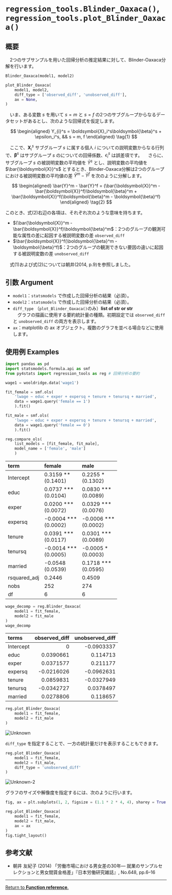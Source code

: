 # `regression_tools.Blinder_Oaxaca()`, `regression_tools.plot_Blinder_Oaxaca()`

## 概要

　2つのサブサンプルを用いた回帰分析の推定結果に対して、Blinder-Oaxaca分解を行います。

```python
Blinder_Oaxaca(model1, model2)

plot_Blinder_Oaxaca(
    model1, model2,
    diff_type = ['observed_diff', 'unobserved_diff'],
    ax = None, 
)
```

　いま、ある変数 $s$ を用いて $s = m$ と $s = f$ の2つのサブグループからなるデータセットがあるとし、次のような回帰式を仮定します。

$$
\begin{aligned}
Y_{i}^s = \boldsymbol{X}_i^s\boldsymbol{\beta}^s + \epsilon_i^s, &&
s = m, f
\end{aligned}
\tag{1}
$$

　ここで、$\boldsymbol{X}_i^s$ サブグループ $s$ に属する個人 $i$ についての説明変数からなる行列で、$\boldsymbol{\beta}^s$ はサブグループ $s$ のについての回帰係数、$\epsilon_i^s$ は誤差項です。
　さらに、サブグループ $s$ の被説明変数の平均値を $\bar{Y}^s$ とし、説明変数の平均値を $\bar{\boldsymbol{X}}^s$ とするとき、Blinder-Oaxaca分解は2つのグループにおける被説明変数の平均値の差 $\bar{Y}^m - \bar{Y}^f$ を次のように分解します。

$$
\begin{aligned}
\bar{Y}^m - \bar{Y}^f = (\bar{\boldsymbol{X}}^m - \bar{\boldsymbol{X}}^f)\boldsymbol{\beta}^m + \bar{\boldsymbol{X}}^f(\boldsymbol{\beta}^m - \boldsymbol{\beta}^f)
\end{aligned}
\tag{2}
$$

このとき、式(2)右辺の各項は、それぞれ次のような意味を持ちます。

- $(\bar{\boldsymbol{X}}^m - \bar{\boldsymbol{X}}^f)\boldsymbol{\beta}^m$：2つのグループの観測可能な属性の差に起因する被説明変数の差 `observed_diff`
- $\bar{\boldsymbol{X}}^f(\boldsymbol{\beta}^m - \boldsymbol{\beta}^f)$：2つのグループの観測できない要因の違いに起因する被説明変数の差 `unobserved_diff`

　式(1)および式(2)については朝井(2014, p.9)を参照しました。

## 引数 Argument

- `model1`：`statsmodels` で作成した回帰分析の結果（必須）。
- `model2`：`statsmodels` で作成した回帰分析の結果（必須）。
- `diff_type` （`plot_Blinder_Oaxaca()`のみ）**list of str or str** <br>
　グラフの描画に使用する要約統計量の種類。初期設定では `observed_diff` と `unobserved_diff` の両方を表示します。
- `ax`：matplotlib の ax オブジェクト。複数のグラフを並べる場合などに使用します。
　
## 使用例 Examples

```python
import pandas as pd
import statsmodels.formula.api as smf
from py4stats import regression_tools as reg # 回帰分析の要約

wage1 = wooldridge.data('wage1')

fit_female = smf.ols(
    'lwage ~ educ + exper + expersq + tenure + tenursq + married', 
    data = wage1.query('female == 1')
    ).fit()

fit_male = smf.ols(
    'lwage ~ educ + exper + expersq + tenure + tenursq + married', 
    data = wage1.query('female == 0')
    ).fit()
```


```python
reg.compare_ols(
    list_models = [fit_female, fit_male],
    model_name = ['female', 'male']
    )
```
| term         | female                  | male                    |
|:-------------|:------------------------|:------------------------|
| Intercept    | 0.3159 **<br>(0.1401)   | 0.2255 *<br>(0.1302)    |
| educ         | 0.0737 ***<br>(0.0104)  | 0.0830 ***<br>(0.0089)  |
| exper        | 0.0200 ***<br>(0.0072)  | 0.0329 ***<br>(0.0076)  |
| expersq      | -0.0004 ***<br>(0.0002) | -0.0006 ***<br>(0.0002) |
| tenure       | 0.0391 ***<br>(0.0117)  | 0.0301 ***<br>(0.0089)  |
| tenursq      | -0.0014 ***<br>(0.0005) | -0.0005 *<br>(0.0003)   |
| married      | -0.0548 <br>(0.0539)    | 0.1718 ***<br>(0.0595)  |
| rsquared_adj | 0.2446                  | 0.4509                  |
| nobs         | 252                     | 274                     |
| df           | 6                       | 6                       |


```python
wage_decomp = reg.Blinder_Oaxaca(
    model1 = fit_female,
    model2 = fit_male
)
wage_decomp
```
| terms     |   observed_diff |   unobserved_diff |
|:----------|----------------:|------------------:|
| Intercept |       0         |        -0.0903337 |
| educ      |       0.0390661 |         0.114713  |
| exper     |       0.0371577 |         0.211177  |
| expersq   |      -0.0216026 |        -0.0962631 |
| tenure    |       0.0859831 |        -0.0327949 |
| tenursq   |      -0.0342727 |         0.0378497 |
| married   |       0.0278806 |         0.118657  |

```python
reg.plot_Blinder_Oaxaca(
    model1 = fit_female,
    model2 = fit_male
)
```

![Unknown](https://github.com/Hirototensho/Py4Stats/assets/55335752/a0b8e389-5d17-4476-8626-755ad51d0018)

 `diff_type` を指定することで、一方の統計量だけを表示することもできます。

```python
reg.plot_Blinder_Oaxaca(
    model1 = fit_female,
    model2 = fit_male,
    diff_type = 'unobserved_diff'
)
```
![Unknown-2](https://github.com/Hirototensho/Py4Stats/assets/55335752/36516540-82c0-462b-b122-880959cfd9f1)

 グラフのサイズや解像度を指定するには、次のように行います。

```python
fig, ax = plt.subplots(1, 2, figsize = (1.1 * 2 * 4, 4), sharey = True, dpi = 200)

reg.plot_Blinder_Oaxaca(
    model1 = fit_female,
    model2 = fit_male,
    ax = ax
)
fig.tight_layout()
```

## 参考文献

- 朝井 友紀子 (2014) 「労働市場における男女差の30年― 就業のサンプルセレクションと男女間賃金格差」『日本労働研究雑誌』, No.648, pp.6–16

***
[Return to **Function reference**.](https://github.com/Hirototensho/Py4Stats/blob/main/reference.md)

